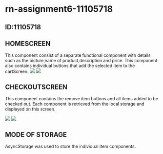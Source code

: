 # rn-assignment6-11105718

## ID:11105718

## HOMESCREEN
This component consist of a separate functional component with details such as the picture,name of product,description and price.
This component also contains individual buttons that add the selected item to the cartScreen.
![](IMG_88112.PNG)
![](IMG_88113.PNG)

## CHECKOUTSCREEN
This component contains the remove item buttons and all items added to be checked out.
Each component is retrieved from the local storage and displayed on this screen.

![](IMG_88110.PNG)
![](IMG_88111.PNG)

## MODE OF STORAGE
AsyncStorage was used to store the individual item components.




